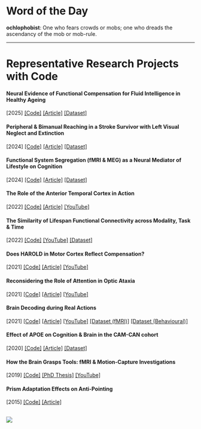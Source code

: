 # Word of the Day

**ochlophobist**: One who fears crowds or mobs; one who dreads the ascendancy of the mob or mob-rule.

---

# Representative Research Projects with Code

#### Neural Evidence of Functional Compensation for Fluid Intelligence in Healthy Ageing
[2025] [[Code]](https://github.com/ethanknights/Knightsetal_fMRI-Cattell-Compensation) [[Article]](https://elifesciences.org/articles/93327) [[Dataset]](https://osf.io/v7kmh/)

#### Peripheral & Bimanual Reaching in a Stroke Survivor with Left Visual Neglect and Extinction
[2024] [[Code]](https://github.com/ethanknights/neglect) [[Article]](https://www.sciencedirect.com/science/article/abs/pii/S0028393224001167) [[Dataset]](https://osf.io/q8nj6/)

#### Functional System Segregation (fMRI & MEG) as a Neural Mediator of Lifestyle on Cognition
[2024] [[Code]](https://github.com/ethanknights/functional-segregation_fMRI-MEG) [[Article]](https://www.sciencedirect.com/science/article/pii/S0197458023002713) [[Dataset]](https://camcan-archive.mrc-cbu.cam.ac.uk/dataaccess/)

#### The Role of the Anterior Temporal Cortex in Action
[2022] [[Code]](https://github.com/ethanknights/Knightsetal2021_Hand-selective) [[Article]](https://www.nature.com/articles/s41598-022-12174-9) [[YouTube]](https://www.youtube.com/watch?v=_XknZjSD-_s)

#### The Similarity of Lifespan Functional Connectivity across Modality, Task & Time
[2022] [[Code]](https://github.com/ethanknights/functional-segregation_fMRI-MEG) [[YouTube]](https://www.youtube.com/watch?v=8A5wPargFu4) [[Dataset]](https://camcan-archive.mrc-cbu.cam.ac.uk/dataaccess/)

#### Does HAROLD in Motor Cortex Reflect Compensation?
[2021] [[Code]](https://github.com/ethanknights/Knightsetal2021_HAROLD-MVB) [[Article]](https://www.jneurosci.org/content/41/45/9361) [[YouTube]](https://www.youtube.com/watch?v=qwRTZFSYjJA)

#### Reconsidering the Role of Attention in Optic Ataxia
[2021] [[Code]](https://github.com/ethanknights/Knightsetal2022_neglect-opticAtaxia) [[Article]](https://psyarxiv.com/2qjfs/) [[YouTube]](https://youtu.be/bWRoFGbKpfs)

#### Brain Decoding during Real Actions
[2021] [[Code]](https://github.com/ethanknights/Knightsetal2021_Hand-selective) [[Article]](https://www.jneurosci.org/content/41/24/5263/) [[YouTube]](https://www.youtube.com/watch?v=0UAa7IQPkjg) [[Dataset (fMRI)]](https://openneuro.org/datasets/ds003342/versions/1.0.0) [[Dataset (Behavioural)]](https://osf.io/wjnxk/) 

#### Effect of APOE on Cognition & Brain in the CAM-CAN cohort
[2020]
[[Code]](https://osf.io/ehs9n/) [[Article]](https://www.ncbi.nlm.nih.gov/pmc/articles/PMC7545750/) [[Dataset]](https://camcan-archive.mrc-cbu.cam.ac.uk/dataaccess/)

#### How the Brain Grasps Tools: fMRI & Motion-Capture Investigations
[2019] [[Code]](https://github.com/ethanknights/Knightsetal2021_Hand-selective) [[PhD Thesis]](https://ueaeprints.uea.ac.uk/id/eprint/73707/) [[YouTube]](https://www.youtube.com/watch?v=0UAa7IQPkjg)

#### Prism Adaptation Effects on Anti-Pointing
[2015] [[Code]](https://github.com/ethanknights/prisms_ego-vs-allo) [[Article]](https://researchportal.bath.ac.uk/en/publications/prism-adaptation-effects-are-not-limited-to-dorsal-visual-process)

<br>
<img src="https://hits.seeyoufarm.com/api/count/incr/badge.svg?url=https%3A%2F%2Fgithub.com%2Fethanknights1212%2Fhit-counter" />

